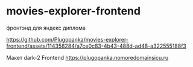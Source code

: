 # movies-explorer-frontend
фронтэнд для яндекс диплома

https://github.com/Plugopanka/movies-explorer-frontend/assets/114358284/a7ce0c83-4b43-488d-ad48-a322555188f3

Макет dark-2
Frontend https://plugopanka.nomoredomainsicu.ru

